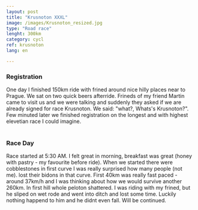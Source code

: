 ```yaml
---
layout: post
title: "Krusnoton XXXL"
image: /images/Krusnoton_resized.jpg
type: "Road race"
lenght: 300km
category: cycl
ref: krusnoton
lang: en

---
```

<h3>Registration </h3>
One day I finished 150km ride with frined around nice hilly places near to Prague. We sat on two quick beers afterride. Frineds of my friend Martin came to visit us and we were talking and suddenly they asked if we are already signed for race Krusnoton. We said: "what?, Whats's Krusnoton?". Few minuted later we finished registration on the longest and with highest elevetian race I could imagine. 
<br><br>

<h3> Race Day</h3>
Race started at 5:30 AM. I felt great in morning, breakfast was great (honey with pastry - my favourite before ride). When we started there were cobblestones in first curve I was really surprised how many people (not me).  lost their bidons in that curve. First 40km was really fast paced - around 37km/h and I was thinking about how we would survive another 260km. In first hill whole peloton shattered. I was riding with my frined, but he sliped on wet rode and went into ditch and lost some time. Luckily nothing happend to him and he didnt even fall. 
Will be continued.
